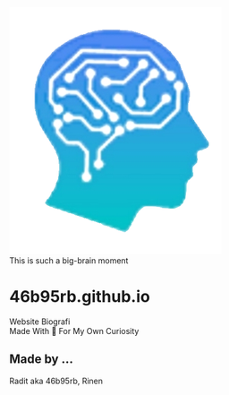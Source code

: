 ![img](banner.png)  
This is such a big-brain moment

# 46b95rb.github.io
Website Biografi  
Made With 💖 For My Own Curiosity

## Made by ...
Radit aka 46b95rb, Rinen

